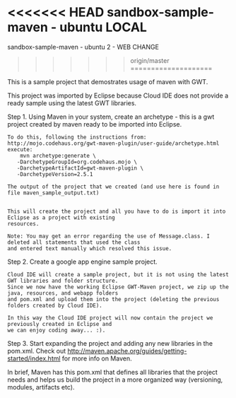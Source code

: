 <<<<<<< HEAD
sandbox-sample-maven -  ubuntu LOCAL
=======
sandbox-sample-maven -  ubuntu 2 - WEB CHANGE
>>>>>>> origin/master
====================

This is a sample project that demostrates usage of maven with GWT.


This project was imported by Eclipse because Cloud IDE does not provide a ready sample using 
the latest GWT libraries.


Step 1. Using Maven in your system, create an archetype - this is a gwt project created by maven
ready to be imported into Eclipse.

    To do this, following the instructions from: http://mojo.codehaus.org/gwt-maven-plugin/user-guide/archetype.html
    execute: 
        mvn archetype:generate \
       -DarchetypeGroupId=org.codehaus.mojo \
       -DarchetypeArtifactId=gwt-maven-plugin \
       -DarchetypeVersion=2.5.1

    The output of the project that we created (and use here is found in file maven_sample_output.txt)


    This will create the project and all you have to do is import it into Eclipse as a project with existing 
    resources.

    Note: You may get an error regarding the use of Message.class. I deleted all statements that used the class
    and entered text manually which resolved this issue. 


Step 2. Create a google app engine sample project. 

    Cloud IDE will create a sample project, but it is not using the latest GWT libraries and folder structure.
    Since we now have the working Eclipse GWT-Maven project, we zip up the java, resources, and webapp folders
    and pom.xml and upload them into the project (deleting the previous folders created by Cloud IDE).

    In this way the Cloud IDE project will now contain the project we previously created in Eclipse and 
    we can enjoy coding away... :).


Step 3. Start expanding the project and adding any new libraries in the pom.xml. Check out 
http://maven.apache.org/guides/getting-started/index.html for more info on Maven.

In brief, Maven has this pom.xml that defines all libraries that the project needs and helps us
build the project in a more organized way (versioning, modules, artifacts etc).



